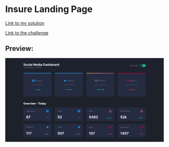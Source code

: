 # Insure Landing Page

[Link to my solution](https://ibndaanis.github.io/social-media-dashboard/)

[Link to the challenge](https://www.frontendmentor.io/challenges/social-media-dashboard-with-theme-switcher-6oY8ozp_H)

## Preview:

![Preview](./images/preview.png)
